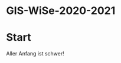 # GIS-WiSe-2020-2021
<!DOCTYPE html>
<html>
<body>

<h1>Start</h1>
<p>Aller Anfang ist schwer!</p>

</body>
</html>
